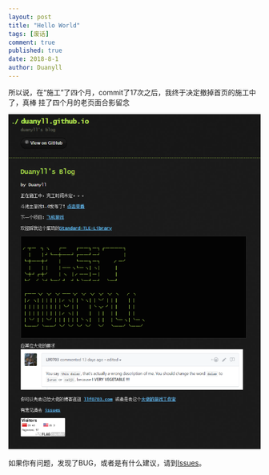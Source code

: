 ```yaml
---
layout: post
title: "Hello World"
tags: [废话]
comment: true
published: true
date: 2018-8-1
author: Duanyll
---
```


所以说，在“施工”了四个月，commit了17次之后，我终于决定撤掉首页的施工中了，真棒
挂了四个月的老页面合影留念

![老页面](/images/OldBlog.PNG)

如果你有问题，发现了BUG，或者是有什么建议，请到[Issues](https://github.com/duanyll/duanyll.com/issues)。
